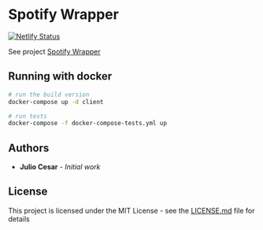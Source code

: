 # Spotify Wrapper

[![Netlify Status](https://api.netlify.com/api/v1/badges/43fefd79-8ccf-4273-9d40-485c4948d94a/deploy-status)](https://app.netlify.com/sites/wrapper-spotify-js/deploys)

See project [Spotify Wrapper](https://wrapper-spotify-js.netlify.app)

## Running with docker

```bash
# run the build version
docker-compose up -d client

# run tests
docker-compose -f docker-compose-tests.yml up
```

## Authors

* **Julio Cesar** - *Initial work*

## License

This project is licensed under the MIT License - see the [LICENSE.md](LICENSE.md) file for details
